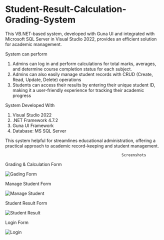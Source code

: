 # Student-Result-Calculation-Grading-System
This VB.NET-based system, developed with Guna UI and integrated with Microsoft SQL Server in Visual Studio 2022, provides an efficient solution for academic management.

System can perform
1. Admins can log in and perform calculations for total marks, averages, and determine course completion status for each subject.
2. Admins can also easily manage student records with CRUD (Create, Read, Update, Delete) operations
3. Students can access their results by entering their unique student ID, making it a user-friendly experience for tracking their academic progress

System Developed With
1. Visual Studio 2022
2. .NET Framework 4.7.2
3. Guna UI Framework
4. Database: MS SQL Server

This system helpful  for streamlines educational administration, offering a practical approach to academic record-keeping and student management.

                                                        Screenshots

Grading & Calculation Form

![Gading Form](https://github.com/Nimith-Nimeshana/Student-Result-Calculation-Grading-System/assets/100043929/edd8495a-1606-4062-8e9a-376963cc0820)

Manage Student Form

![Manage Student](https://github.com/Nimith-Nimeshana/Student-Result-Calculation-Grading-System/assets/100043929/dad02e0f-d2a3-4a01-8097-4d386a11e9f3)

Student Result Form

![Student Result](https://github.com/Nimith-Nimeshana/Student-Result-Calculation-Grading-System/assets/100043929/5cd518cd-140d-49c6-8fd9-008b33cfde4b)

Login Form

![Login](https://github.com/Nimith-Nimeshana/Student-Result-Calculation-Grading-System/assets/100043929/c12ef432-b59b-4c74-9a04-f3a03faf96e6)



